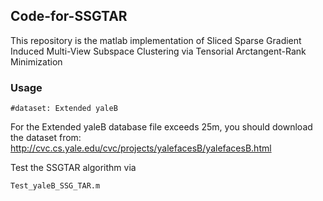 ## **Code-for-SSGTAR**
This repository is the matlab implementation of Sliced Sparse Gradient Induced Multi-View Subspace Clustering via Tensorial Arctangent-Rank Minimization
### Usage
```
#dataset: Extended yaleB 
```
For the Extended yaleB database file exceeds 25m, you should download the dataset from: http://cvc.cs.yale.edu/cvc/projects/yalefacesB/yalefacesB.html

Test the SSGTAR algorithm via 
```
Test_yaleB_SSG_TAR.m
```
